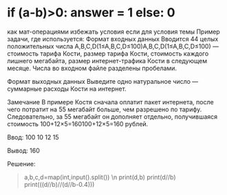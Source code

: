 # if (a-b)>0: answer = 1 else: 0
как мат-операциями избежать условия если для условия темы
Пример задачи, где используется:
Формат входных данных
Вводится ﻿44﻿ целых положительных числа ﻿A,B,C,D(1≤A,B,C,D≤100)A,B,C,D(1≤A,B,C,D≤100)﻿ — стоимость тарифа Кости, размер тарифа Кости, стоимость каждого лишнего мегабайта, размер интернет-трафика Кости в следующем месяце. Числа во входном файле разделены пробелами.

Формат выходных данных
Выведите одно натуральное число — суммарные расходы Кости на интернет.

Замечание
В примере Костя сначала оплатит пакет интернета, после чего потратит на ﻿55﻿ мегабайт больше, чем разрешено по тарифу. Следовательно, за ﻿55﻿ мегабайт он дополняет отдельно, получившаяся стоимость ﻿100+12×5=160100+12×5=160﻿ рублей.

Ввод: 100  10  12  15

Вывод: 160

Решение:

>a,b,c,d=map(int,input().split()) \n
>print(d,b)
>print(d//b)
>print(((d//b)//(d//b-0.4)))
